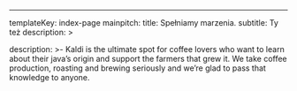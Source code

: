 ---
templateKey: index-page
mainpitch:
  title: Spełniamy marzenia.
  subtitle: Ty też 
  description: >
    
description: >-
  Kaldi is the ultimate spot for coffee lovers who want to learn about their
  java’s origin and support the farmers that grew it. We take coffee production,
  roasting and brewing seriously and we’re glad to pass that knowledge to
  anyone.
